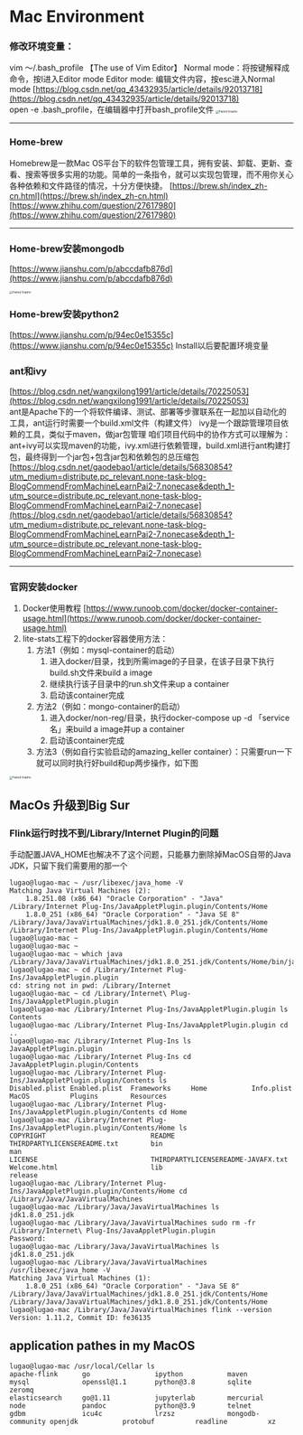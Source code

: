 # Mac Environment
### 修改环境变量：
vim ～/.bash_profile
	【The use of Vim Editor】
	 Normal mode：将按键解释成命令，按I进入Editor mode
	 Editor mode: 编辑文件内容，按esc进入Normal mode
	  [https://blog.csdn.net/qq_43432935/article/details/92013718](https://blog.csdn.net/qq_43432935/article/details/92013718)  
open -e .bash_profile，在编辑器中打开bash_profile文件
<img src="/var/folders/qr/zhjlrk5j1cg4d4qz5s7dkk9rz3y26g/T/net.shinyfrog.bear/BearTemp.n9MHCt/Pasted Graphic.png" alt="Pasted Graphic" style="zoom:33%;" />

---
### Home-brew
Homebrew是一款Mac OS平台下的软件包管理工具，拥有安装、卸载、更新、查看、搜索等很多实用的功能。简单的一条指令，就可以实现包管理，而不用你关心各种依赖和文件路径的情况，十分方便快捷。
 [https://brew.sh/index_zh-cn.html](https://brew.sh/index_zh-cn.html)  
 [https://www.zhihu.com/question/27617980](https://www.zhihu.com/question/27617980)  

---

### Home-brew安装mongodb
 [https://www.jianshu.com/p/abccdafb876d](https://www.jianshu.com/p/abccdafb876d)  

<img src="/var/folders/qr/zhjlrk5j1cg4d4qz5s7dkk9rz3y26g/T/net.shinyfrog.bear/BearTemp.o8JDur/Pasted Graphic.png" alt="Pasted Graphic" style="zoom:33%;" />

### Home-brew安装python2

 [https://www.jianshu.com/p/94ec0e15355c](https://www.jianshu.com/p/94ec0e15355c)  Install以后要配置环境变量
### ant和ivy
 [https://blog.csdn.net/wangxilong1991/article/details/70225053](https://blog.csdn.net/wangxilong1991/article/details/70225053)  
ant是Apache下的一个将软件编译、测试、部署等步骤联系在一起加以自动化的工具，ant运行时需要一个build.xml文件（构建文件）
ivy是一个跟踪管理项目依赖的工具，类似于maven，做jar包管理
咱们项目代码中的协作方式可以理解为：ant+ivy可以实现maven的功能，ivy.xml进行依赖管理，build.xml进行ant构建打包，最终得到一个jar包+包含jar包和依赖包的总压缩包
 [https://blog.csdn.net/gaodebao1/article/details/56830854?utm_medium=distribute.pc_relevant.none-task-blog-BlogCommendFromMachineLearnPai2-7.nonecase&depth_1-utm_source=distribute.pc_relevant.none-task-blog-BlogCommendFromMachineLearnPai2-7.nonecase](https://blog.csdn.net/gaodebao1/article/details/56830854?utm_medium=distribute.pc_relevant.none-task-blog-BlogCommendFromMachineLearnPai2-7.nonecase&depth_1-utm_source=distribute.pc_relevant.none-task-blog-BlogCommendFromMachineLearnPai2-7.nonecase) 

---

### 官网安装docker
1. Docker使用教程 [https://www.runoob.com/docker/docker-container-usage.html](https://www.runoob.com/docker/docker-container-usage.html)  
2. lite-stats工程下的docker容器使用方法：
	1. 方法1（例如：mysql-container的启动）
		1. 进入docker/目录，找到所需image的子目录，在该子目录下执行build.sh文件来build a image
		2. 继续执行该子目录中的run.sh文件来up a container
		3. 启动该container完成
	2. 方法2（例如：mongo-container的启动）
		1. 进入docker/non-reg/目录，执行docker-compose up -d 「service名」来build a image并up a container
		2. 启动该container完成
	3. 方法3（例如自行实验启动的amazing_keller container）：只需要run一下就可以同时执行好build和up两步操作，如下图

<img src="/var/folders/qr/zhjlrk5j1cg4d4qz5s7dkk9rz3y26g/T/net.shinyfrog.bear/BearTemp.M6EBd0/Pasted Graphic.png" alt="Pasted Graphic" style="zoom:33%;" />

## MacOs 升级到Big Sur

### Flink运行时找不到/Library/Internet Plugin的问题

手动配置JAVA_HOME也解决不了这个问题，只能暴力删除掉MacOS自带的Java JDK，只留下我们需要用的那一个

```shell
lugao@lugao-mac ~ /usr/libexec/java_home -V
Matching Java Virtual Machines (2):
    1.8.251.08 (x86_64) "Oracle Corporation" - "Java" /Library/Internet Plug-Ins/JavaAppletPlugin.plugin/Contents/Home
    1.8.0_251 (x86_64) "Oracle Corporation" - "Java SE 8" /Library/Java/JavaVirtualMachines/jdk1.8.0_251.jdk/Contents/Home
/Library/Internet Plug-Ins/JavaAppletPlugin.plugin/Contents/Home
lugao@lugao-mac ~
lugao@lugao-mac ~
lugao@lugao-mac ~ which java
/Library/Java/JavaVirtualMachines/jdk1.8.0_251.jdk/Contents/Home/bin/java
lugao@lugao-mac ~ cd /Library/Internet Plug-Ins/JavaAppletPlugin.plugin
cd: string not in pwd: /Library/Internet
lugao@lugao-mac ~ cd /Library/Internet\ Plug-Ins/JavaAppletPlugin.plugin
lugao@lugao-mac /Library/Internet Plug-Ins/JavaAppletPlugin.plugin ls
Contents
lugao@lugao-mac /Library/Internet Plug-Ins/JavaAppletPlugin.plugin cd ..
lugao@lugao-mac /Library/Internet Plug-Ins ls
JavaAppletPlugin.plugin
lugao@lugao-mac /Library/Internet Plug-Ins cd JavaAppletPlugin.plugin/Contents
lugao@lugao-mac /Library/Internet Plug-Ins/JavaAppletPlugin.plugin/Contents ls
Disabled.plist Enabled.plist  Frameworks     Home           Info.plist     MacOS          Plugins        Resources
lugao@lugao-mac /Library/Internet Plug-Ins/JavaAppletPlugin.plugin/Contents cd Home
lugao@lugao-mac /Library/Internet Plug-Ins/JavaAppletPlugin.plugin/Contents/Home ls
COPYRIGHT                          README                             THIRDPARTYLICENSEREADME.txt        bin                                man
LICENSE                            THIRDPARTYLICENSEREADME-JAVAFX.txt Welcome.html                       lib                                release
lugao@lugao-mac /Library/Internet Plug-Ins/JavaAppletPlugin.plugin/Contents/Home cd /Library/Java/JavaVirtualMachines
lugao@lugao-mac /Library/Java/JavaVirtualMachines ls
jdk1.8.0_251.jdk
lugao@lugao-mac /Library/Java/JavaVirtualMachines sudo rm -fr /Library/Internet\ Plug-Ins/JavaAppletPlugin.plugin
Password:
lugao@lugao-mac /Library/Java/JavaVirtualMachines ls
jdk1.8.0_251.jdk
lugao@lugao-mac /Library/Java/JavaVirtualMachines /usr/libexec/java_home -V
Matching Java Virtual Machines (1):
    1.8.0_251 (x86_64) "Oracle Corporation" - "Java SE 8" /Library/Java/JavaVirtualMachines/jdk1.8.0_251.jdk/Contents/Home
/Library/Java/JavaVirtualMachines/jdk1.8.0_251.jdk/Contents/Home
lugao@lugao-mac /Library/Java/JavaVirtualMachines flink --version
Version: 1.11.2, Commit ID: fe36135
```



## application pathes in my MacOS

```shell
lugao@lugao-mac /usr/local/Cellar ls
apache-flink      go                ipython           maven             mysql             openssl@1.1       python@3.8        sqlite            zeromq
elasticsearch     go@1.11           jupyterlab        mercurial         node              pandoc            python@3.9        telnet
gdbm              icu4c             lrzsz             mongodb-community openjdk           protobuf          readline          xz
```

